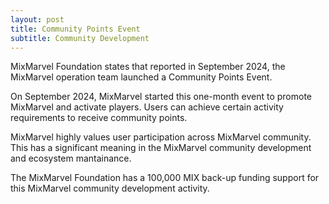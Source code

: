 ```yaml
---
layout: post
title: Community Points Event 
subtitle: Community Development 
---
```


MixMarvel Foundation states that reported in September 2024, the MixMarvel operation team launched a Community Points Event.

On September 2024, MixMarvel started this one-month event to promote MixMarvel and activate players. Users can achieve certain activity requirements to receive community points. 

MixMarvel highly values user participation across MixMarvel community. This has a significant meaning in the MixMarvel community development and ecosystem mantainance. 

The MixMarvel Foundation has a 100,000 MIX back-up funding support for this MixMarvel community development activity. 
